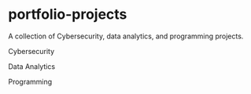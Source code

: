 # portfolio-projects
A collection of Cybersecurity, data analytics, and programming projects.

Cybersecurity

Data Analytics

Programming

